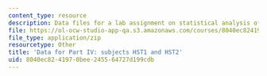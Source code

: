 ```yaml
---
content_type: resource
description: Data files for a lab assignment on statistical analysis of fMRI data.
file: https://ol-ocw-studio-app-qa.s3.amazonaws.com/courses/8040ec8241970bee245564727d199cdb_Lab1_fMRIAcquisition.zip
file_type: application/zip
resourcetype: Other
title: 'Data for Part IV: subjects HST1 and HST2'
uid: 8040ec82-4197-0bee-2455-64727d199cdb
---
```


